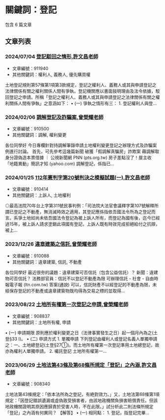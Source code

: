 # 關鍵詞：登記

包含 6 篇文章

## 文章列表

### 2024/07/04 [登記駁回之情形,許文昌老師](../../articles/911940_%E7%99%BB%E8%A8%98%E9%A7%81%E5%9B%9E%E4%B9%8B%E6%83%85%E5%BD%A2%2C%E8%A8%B1%E6%96%87%E6%98%8C%E8%80%81%E5%B8%AB.md)
- 文章編號：911940
- 其他關鍵詞：權利人, 義務人, 優先購買權

土地登記規則第57條第1項第3款規定，登記之權利人、義務人或其與申請登記之法律關係有關之權利關係人間有爭執，登記機關應以書面敍明理由及法令依據，駁回登記之申請。所稱「登記之權利人、義務人或其與申請登記之法律關係有關之權利關係人間有爭執」之意涵如下： • (一) 爭執之情形有三： 1. 登記權利人與登...

### 2024/02/06 [調解登記及詐騙案,曾榮耀老師](../../articles/910500_%E8%AA%BF%E8%A7%A3%E7%99%BB%E8%A8%98%E5%8F%8A%E8%A9%90%E9%A8%99%E6%A1%88%2C%E6%9B%BE%E6%A6%AE%E8%80%80%E8%80%81%E5%B8%AB.md)
- 文章編號：910500
- 其他關鍵詞：調解, 權利變更

各位同學好 今日專欄針對持調解筆錄申請土地權利變更登記之辦理方式及詐騙案例進行討論。 首先，可先參考這幾篇新聞 破獲「假調解真騙房」詐欺案 藉調解取身分證偽造本票借據 ｜ 公視新聞網 PNN (pts.org.tw) 房子差點沒了！屋主收「地籍異動」簡訊才知 (yahoo.com) 調解登記，係指已...

### 2024/01/25 [112年憲判字第20號判決之模擬試題(一),許文昌老師](../../articles/910414_112%E5%B9%B4%E6%86%B2%E5%88%A4%E5%AD%97%E7%AC%AC20%E8%99%9F%E5%88%A4%E6%B1%BA%E4%B9%8B%E6%A8%A1%E6%93%AC%E8%A9%A6%E9%A1%8C%28%E4%B8%80%29%2C%E8%A8%B1%E6%96%87%E6%98%8C%E8%80%81%E5%B8%AB.md)
- 文章編號：910414
- 其他關鍵詞：上訴人, 土地權利

◎最高法院70年台上字第311號民事判例：「司法院大法官會議釋字第107號解釋所謂已登記之不動產，無消滅時效之適用，其登記應係指依吾國法令所為之登記而言。系爭土地如尚未依吾國法令登記為被上訴人所有，而登記為國有後，迄今已經過15年，被上訴人請求塗銷此項國有登記，上訴人既有時效完成拒絕給付之抗辯，被上...

### 2023/12/26 [違章建築之信託,曾榮耀老師](../../articles/910088_%E9%81%95%E7%AB%A0%E5%BB%BA%E7%AF%89%E4%B9%8B%E4%BF%A1%E8%A8%97%2C%E6%9B%BE%E6%A6%AE%E8%80%80%E8%80%81%E5%B8%AB.md)
- 文章編號：910088
- 其他關鍵詞：違章建築, 信託, 不動產

各位同學好 最近很夯的議題：違章建築可否信託（包含公益信託）？ 新聞：違建物可否信託？ 法務部官員：信託不以登記不動產為限 可辦理信託 - 社會 - 自由時報電子報 (ltn.com.tw) 答案(通說) 可以，信託財產不以經登記的不動產為限，未經保存登記的不動產或違章建築物既均得為交易之標的並取得...

### 2023/08/22 [土地所有權第一次登記之申請,曾榮耀老師](../../articles/908837_%E5%9C%9F%E5%9C%B0%E6%89%80%E6%9C%89%E6%AC%8A%E7%AC%AC%E4%B8%80%E6%AC%A1%E7%99%BB%E8%A8%98%E4%B9%8B%E7%94%B3%E8%AB%8B%2C%E6%9B%BE%E6%A6%AE%E8%80%80%E8%80%81%E5%B8%AB.md)
- 文章編號：908837
- 其他關鍵詞：土地所有權, 申請

• (一) 申請期限 原則應於權利變更之日（法律事實發生之日）起一個月內為之(土登§33 I)。 • (二) 申請方式 1. 單獨申請 下列登記由權利人或登記名義人單獨申請之：一、土地總登記(土登§27①)。而土地所有權第一次登記準用土地總登記，故亦為權利人單獨申請。 2. 囑託登記 土地所有權第一...

### 2023/06/29 [土地法第43條及第68條所規定「登記」之內涵,許文昌老師](../../articles/908340_%E5%9C%9F%E5%9C%B0%E6%B3%95%E7%AC%AC43%E6%A2%9D%E5%8F%8A%E7%AC%AC68%E6%A2%9D%E6%89%80%E8%A6%8F%E5%AE%9A%E3%80%8C%E7%99%BB%E8%A8%98%E3%80%8D%E4%B9%8B%E5%85%A7%E6%B6%B5%2C%E8%A8%B1%E6%96%87%E6%98%8C%E8%80%81%E5%B8%AB.md)
- 文章編號：908340

土地法第43條規定：「依本法所為之登記，有絶對效力。」又，土地法第68條第1項規定：「因登記錯誤遺漏或虛偽致受損害者，由該地政機關負損害賠償責任。但該地政機關證明其原因應歸責於受害人時，不在此限。」試分析此二則法條所規定「登記」之內涵有何異同？ 【解答】 • (一) 相同點： 1. 登記，指登記完畢...

